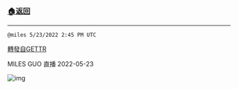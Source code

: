###  [:house:返回](README.md)
---


`@miles 5/23/2022 2:45 PM UTC`

[轉發自GETTR](https://gettr.com/post/p1ayqw8c054)

MILES GUO 直播 2022-05-23

![img](https://media.gettr.com/group2/liveorigin/2022/05/23/14/f74bf18d-3c0c-0696-9a8f-6d0b3fa02442/db77deaeeaadf94601c75dae84bb7948.jpg)
